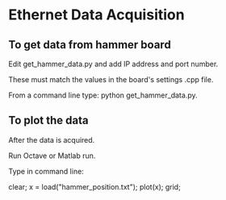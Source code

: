 # Ethernet Data Acquisition

## To get data from hammer board

Edit get_hammer_data.py and add IP address and port number.

These must match the values in the board's settings .cpp file.

From a command line type: python get_hammer_data.py.

## To plot the data

After the data is acquired.

Run Octave or Matlab run.

Type in command line:

clear; x = load("hammer_position.txt"); plot(x); grid;
